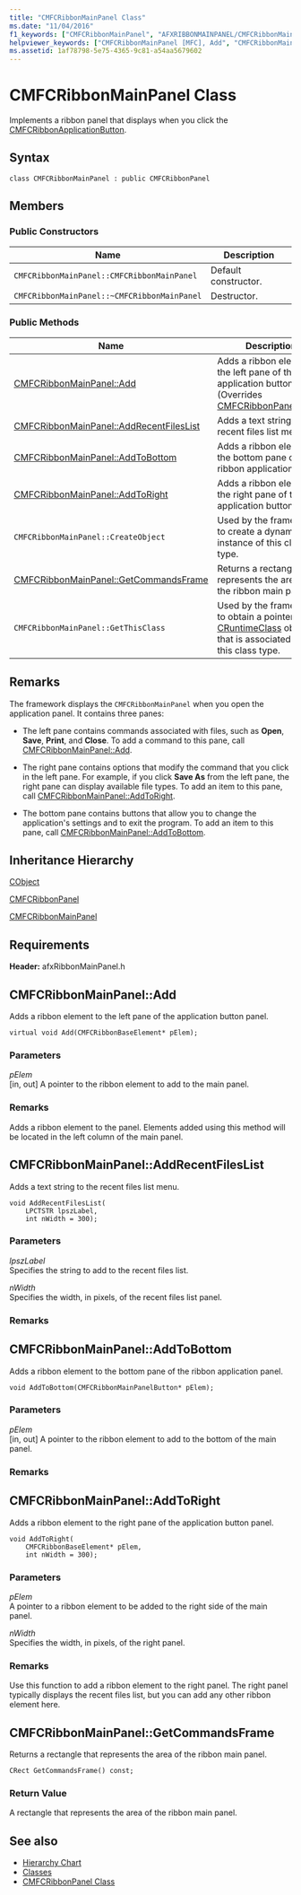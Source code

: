 ```yaml
---
title: "CMFCRibbonMainPanel Class"
ms.date: "11/04/2016"
f1_keywords: ["CMFCRibbonMainPanel", "AFXRIBBONMAINPANEL/CMFCRibbonMainPanel", "AFXRIBBONMAINPANEL/CMFCRibbonMainPanel::Add", "AFXRIBBONMAINPANEL/CMFCRibbonMainPanel::AddRecentFilesList", "AFXRIBBONMAINPANEL/CMFCRibbonMainPanel::AddToBottom", "AFXRIBBONMAINPANEL/CMFCRibbonMainPanel::AddToRight", "AFXRIBBONMAINPANEL/CMFCRibbonMainPanel::GetCommandsFrame"]
helpviewer_keywords: ["CMFCRibbonMainPanel [MFC], Add", "CMFCRibbonMainPanel [MFC], AddRecentFilesList", "CMFCRibbonMainPanel [MFC], AddToBottom", "CMFCRibbonMainPanel [MFC], AddToRight", "CMFCRibbonMainPanel [MFC], GetCommandsFrame"]
ms.assetid: 1af78798-5e75-4365-9c81-a54aa5679602
---
```

# CMFCRibbonMainPanel Class

Implements a ribbon panel that displays when you click the [CMFCRibbonApplicationButton](../../mfc/reference/cmfcribbonapplicationbutton-class.md).

## Syntax

```
class CMFCRibbonMainPanel : public CMFCRibbonPanel
```

## Members

### Public Constructors

|Name|Description|
|----------|-----------------|
|`CMFCRibbonMainPanel::CMFCRibbonMainPanel`|Default constructor.|
|`CMFCRibbonMainPanel::~CMFCRibbonMainPanel`|Destructor.|

### Public Methods

|Name|Description|
|----------|-----------------|
|[CMFCRibbonMainPanel::Add](#add)|Adds a ribbon element to the left pane of the application button panel. (Overrides [CMFCRibbonPanel::Add](../../mfc/reference/cmfcribbonpanel-class.md#add).)|
|[CMFCRibbonMainPanel::AddRecentFilesList](#addrecentfileslist)|Adds a text string to the recent files list menu.|
|[CMFCRibbonMainPanel::AddToBottom](#addtobottom)|Adds a ribbon element to the bottom pane of the ribbon application panel.|
|[CMFCRibbonMainPanel::AddToRight](#addtoright)|Adds a ribbon element to the right pane of the application button panel.|
|`CMFCRibbonMainPanel::CreateObject`|Used by the framework to create a dynamic instance of this class type.|
|[CMFCRibbonMainPanel::GetCommandsFrame](#getcommandsframe)|Returns a rectangle that represents the area of the ribbon main panel.|
|`CMFCRibbonMainPanel::GetThisClass`|Used by the framework to obtain a pointer to the [CRuntimeClass](../../mfc/reference/cruntimeclass-structure.md) object that is associated with this class type.|

## Remarks

The framework displays the `CMFCRibbonMainPanel` when you open the application panel. It contains three panes:

- The left pane contains commands associated with files, such as **Open**, **Save**, **Print**, and **Close**. To add a command to this pane, call [CMFCRibbonMainPanel::Add](#add).

- The right pane contains options that modify the command that you click in the left pane. For example, if you click **Save As** from the left pane, the right pane can display available file types. To add an item to this pane, call [CMFCRibbonMainPanel::AddToRight](#addtoright).

- The bottom pane contains buttons that allow you to change the application's settings and to exit the program. To add an item to this pane, call [CMFCRibbonMainPanel::AddToBottom](#addtobottom).

## Inheritance Hierarchy

[CObject](../../mfc/reference/cobject-class.md)

[CMFCRibbonPanel](../../mfc/reference/cmfcribbonpanel-class.md)

[CMFCRibbonMainPanel](../../mfc/reference/cmfcribbonmainpanel-class.md)

## Requirements

**Header:** afxRibbonMainPanel.h

##  <a name="add"></a>  CMFCRibbonMainPanel::Add

Adds a ribbon element to the left pane of the application button panel.

```
virtual void Add(CMFCRibbonBaseElement* pElem);
```

### Parameters

*pElem*<br/>
[in, out] A pointer to the ribbon element to add to the main panel.

### Remarks

Adds a ribbon element to the panel. Elements added using this method will be located in the left column of the main panel.

##  <a name="addrecentfileslist"></a>  CMFCRibbonMainPanel::AddRecentFilesList

Adds a text string to the recent files list menu.

```
void AddRecentFilesList(
    LPCTSTR lpszLabel,
    int nWidth = 300);
```

### Parameters

*lpszLabel*<br/>
Specifies the string to add to the recent files list.

*nWidth*<br/>
Specifies the width, in pixels, of the recent files list panel.

### Remarks

##  <a name="addtobottom"></a>  CMFCRibbonMainPanel::AddToBottom

Adds a ribbon element to the bottom pane of the ribbon application panel.

```
void AddToBottom(CMFCRibbonMainPanelButton* pElem);
```

### Parameters

*pElem*<br/>
[in, out] A pointer to the ribbon element to add to the bottom of the main panel.

### Remarks

##  <a name="addtoright"></a>  CMFCRibbonMainPanel::AddToRight

Adds a ribbon element to the right pane of the application button panel.

```
void AddToRight(
    CMFCRibbonBaseElement* pElem,
    int nWidth = 300);
```

### Parameters

*pElem*<br/>
A pointer to a ribbon element to be added to the right side of the main panel.

*nWidth*<br/>
Specifies the width, in pixels, of the right panel.

### Remarks

Use this function to add a ribbon element to the right panel. The right panel typically displays the recent files list, but you can add any other ribbon element here.

##  <a name="getcommandsframe"></a>  CMFCRibbonMainPanel::GetCommandsFrame

Returns a rectangle that represents the area of the ribbon main panel.

```
CRect GetCommandsFrame() const;
```

### Return Value

A rectangle that represents the area of the ribbon main panel.

## See also

- [Hierarchy Chart](../../mfc/hierarchy-chart.md)
- [Classes](../../mfc/reference/mfc-classes.md)
- [CMFCRibbonPanel Class](../../mfc/reference/cmfcribbonpanel-class.md)
